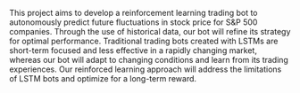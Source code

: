 This project aims to develop a reinforcement learning trading bot to autonomously predict future fluctuations in stock price for S&P 500 companies. Through the use of historical data, our bot will refine its strategy for optimal performance.
Traditional trading bots created with LSTMs are short-term focused and less effective in a rapidly changing market, whereas our bot will adapt to changing conditions and learn from its trading experiences. Our reinforced learning approach will address the limitations of LSTM bots and optimize for a long-term reward. 
